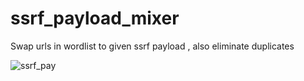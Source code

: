 # ssrf_payload_mixer
Swap urls in wordlist to given ssrf payload , also eliminate duplicates



  ![ssrf_pay](https://user-images.githubusercontent.com/72538652/210140760-e57d14e2-f886-4417-8f05-15108cba3943.png)

